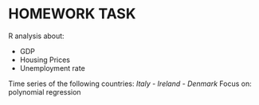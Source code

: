 # HOMEWORK TASK

R analysis about:

- GDP
- Housing Prices
- Unemployment rate

Time series of the following countries: *Italy - Ireland - Denmark*
Focus on: polynomial regression
